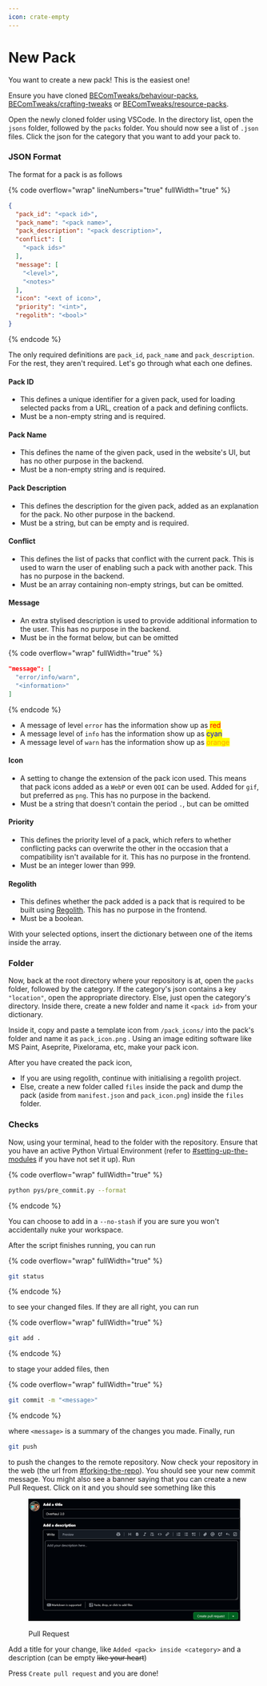 ```yaml
---
icon: crate-empty
---
```


# New Pack

You want to create a new pack! This is the easiest one!

Ensure you have cloned [BEComTweaks/behaviour-packs](https://github.com/BEComTweaks/behaviour-packs), [BEComTweaks/crafting-tweaks](https://github.com/BEComTweaks/crafting-tweaks) or [BEComTweaks/resource-packs](https://github.com/BEComTweaks/resource-packs).

Open the newly cloned folder using VSCode. In the directory list, open the `jsons` folder, followed by the `packs` folder. You should now see a list of `.json` files. Click the json for the category that you want to add your pack to.

### JSON Format

The format for a pack is as follows

{% code overflow="wrap" lineNumbers="true" fullWidth="true" %}
```json
{
  "pack_id": "<pack id>",
  "pack_name": "<pack name>",
  "pack_description": "<pack description>",
  "conflict": [
    "<pack ids>"
  ],
  "message": [
    "<level>",
    "<notes>"
  ],
  "icon": "<ext of icon>",
  "priority": "<int>",
  "regolith": "<bool>"
}
```
{% endcode %}

The only required definitions are `pack_id`, `pack_name` and `pack_description`. For the rest, they aren't required. Let's go through what each one defines.

#### Pack ID

* This defines a unique identifier for a given pack, used for loading selected packs from a URL, creation of a pack and defining conflicts.
* Must be a non-empty string and is required.

#### Pack Name

* This defines the name of the given pack, used in the website's UI, but has no other purpose in the backend.
* Must be a non-empty string and is required.

#### Pack Description

* This defines the description for the given pack, added as an explanation for the pack. No other purpose in the backend.
* Must be a string, but can be empty and is required.

#### Conflict

* This defines the list of packs that conflict with the current pack. This is used to warn the user of enabling such a pack with another pack. This has no purpose in the backend.
* Must be an array containing non-empty strings, but can be omitted.

#### Message

* An extra stylised description is used to provide additional information to the user. This has no purpose in the backend.
* Must be in the format below, but can be omitted

{% code overflow="wrap" fullWidth="true" %}
```json
"message": [
  "error/info/warn",
  "<information>"
]
```
{% endcode %}

* A message of level `error` has the information show up as <mark style="color:red;">red</mark>
* A message level of `info` has the information show up as <mark style="color:blue;">cyan</mark>
* A message level of `warn` has the information show up as <mark style="color:orange;">orange</mark>

#### Icon

* A setting to change the extension of the pack icon used. This means that pack icons added as a `WebP` or even `QOI` can be used. Added for `gif`, but preferred as `png`. This has no purpose in the backend.
* Must be a string that doesn't contain the period `.`, but can be omitted

#### Priority

* This defines the priority level of a pack, which refers to whether conflicting packs can overwrite the other in the occasion that a compatibility isn't available for it. This has no purpose in the frontend.
* Must be an integer lower than 999.

#### Regolith

* This defines whether the pack added is a pack that is required to be built using [Regolith](https://regolith-docs.readthedocs.io/). This has no purpose in the frontend.
* Must be a boolean.

With your selected options, insert the dictionary between one of the items inside the array.

### Folder

Now, back at the root directory where your repository is at, open the `packs` folder, followed by the category. If the category's json contains a key `"location"`, open the appropriate directory. Else, just open the category's directory. Inside there, create a new folder and name it `<pack id>` from your dictionary.

Inside it, copy and paste a template icon from `/pack_icons/` into the pack's folder and name it as `pack_icon.png` . Using an image editing software like MS Paint, Aseprite, Pixelorama, etc, make your pack icon.

After you have created the pack icon,&#x20;

* If you are using regolith, continue with initialising a regolith project.
* Else, create a new folder called `files` inside the pack and dump the pack (aside from `manifest.json` and `pack_icon.png`) inside the `files` folder.

### Checks

Now, using your terminal, head to the folder with the repository. Ensure that you have an active Python Virtual Environment (refer to [#setting-up-the-modules](../getting-started.md#setting-up-the-modules "mention") if you have not set it up). Run

{% code overflow="wrap" fullWidth="true" %}
```sh
python pys/pre_commit.py --format
```
{% endcode %}

You can choose to add in a `--no-stash` if you are sure you won't accidentally nuke your workspace.

After the script finishes running, you can run

{% code overflow="wrap" fullWidth="true" %}
```sh
git status
```
{% endcode %}

to see your changed files. If they are all right, you can run

{% code overflow="wrap" fullWidth="true" %}
```sh
git add .
```
{% endcode %}

to stage your added files, then

{% code overflow="wrap" fullWidth="true" %}
```sh
git commit -m "<message>"
```
{% endcode %}

where `<message>` is a summary of the changes you made. Finally, run

```sh
git push
```

to push the changes to the remote repository. Now check your repository in the web (the url from [#forking-the-repo](../getting-started.md#forking-the-repo "mention")). You should see your new commit message. You might also see a banner saying that you can create a new Pull Request. Click on it and you should see something like this

<figure><img src="../.gitbook/assets/image.png" alt=""><figcaption><p>Pull Request</p></figcaption></figure>

Add a title for your change, like `Added <pack> inside <category>` and a description (can be empty ~~like your heart~~)

Press `Create pull request` and you are done!
